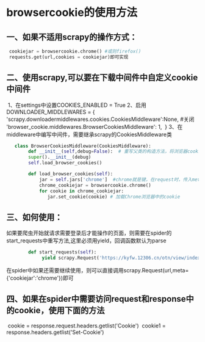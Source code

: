 # browsercookie的使用方法

## 一、如果不适用scrapy的操作方式：   

```python
 cookiejar = browsercookie.chrome() #或则firefox()
 requests.get(url,cookies = cookiejar)即可实现
```

## 二、使用scrapy,可以要在下载中间件中自定义cookie中间件

​    1、在settings中设置COOKIES_ENABLED = True
​    2、启用DOWNLOADER_MIDDLEWARES = {
​        'scrapy.downloadermiddlewares.cookies.CookiesMiddleware':None,  #关闭
​         'browser_cookie.middlewares.BrowserCookiesMiddleware': 1,
​        }
​    3、在middleware中编写中间件，需要继承scrapy的CookiesMiddleware类     

```python
   class BrowserCookiesMiddleware(CookiesMiddleware):
        def __init__(self,debug=False):  # 重写父类的构造方法，将浏览器cookie存入jar中
        super().__init__(debug)
        self.load_browser_cookies()

​        def load_browser_cookies(self):
            jar = self.jars['chrome']  #chrome就是键，在request时，传入meta的时候需要使用
            chrome_cookiejar = browsercookie.chrome()
            for cookie in chrome_cookiejar:
               jar.set_cookie(cookie) # 加载Chrome浏览器中的cookie
```

## 三、如何使用：

​    如果要爬虫开始就请求需要登录后才能操作的页面，则需要在spider的start_requests中重写方法,这里必须用yield，回调函数默认为parse        

```python
		def start_requests(self):
             yield scrapy.Request('https://kyfw.12306.cn/otn/view/index.html',meta={'cookiejar':'chrome'})
```

​    在spider中如果还需要继续使用，则可以直接调用scrapy.Request(url,meta={'cookiejar':'chrome'})即可

## 四、如果在spider中需要访问request和response中的cookie，使用下面的方法

​    cookie = response.request.headers.getlist('Cookie')
​    cookie1 = response.headers.getlist('Set-Cookie')